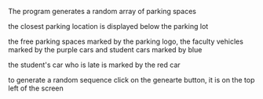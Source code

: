 The program generates a random array of parking spaces

the closest parking location is displayed below the parking lot

the free parking spaces marked by the parking logo, the faculty vehicles marked by the purple cars and student cars marked by blue

the student's car who is late is marked by the red car

to generate a random sequence click on the genearte button, it is on the top left of the screen
